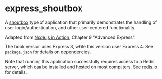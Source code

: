 # express_shoutbox

A [shoutbox](https://en.wikipedia.org/wiki/Shoutbox) type of application that primarily demonstrates the handling of user login/authentication, and other user-centered functionality.

Adapted from [Node.js in Action](https://www.manning.com/books/node-js-in-action), Chapter 9 "Advanced Express".

The book version uses Express 3, while this version uses Express 4. See `package.json` for details on dependencies.

Note that running this application successfully requires access to a Redis server, which can be installed and hosted on most computers. See  [redis.io](https://redis.io/) for details.